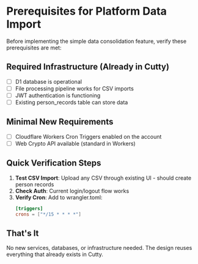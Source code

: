 # Prerequisites for Platform Data Import

Before implementing the simple data consolidation feature, verify these prerequisites are met:

## Required Infrastructure (Already in Cutty)
- [ ] D1 database is operational
- [ ] File processing pipeline works for CSV imports
- [ ] JWT authentication is functioning
- [ ] Existing person_records table can store data

## Minimal New Requirements
- [ ] Cloudflare Workers Cron Triggers enabled on the account
- [ ] Web Crypto API available (standard in Workers)

## Quick Verification Steps
1. **Test CSV Import**: Upload any CSV through existing UI - should create person records
2. **Check Auth**: Current login/logout flow works
3. **Verify Cron**: Add to wrangler.toml:
   ```toml
   [triggers]
   crons = ["*/15 * * * *"]
   ```

## That's It
No new services, databases, or infrastructure needed. The design reuses everything that already exists in Cutty.